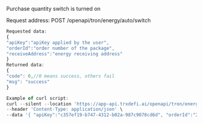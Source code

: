 Purchase quantity switch is turned on

Request address: POST /openapi/tron/energy/auto/switch

```js
Requested data:
{
"apiKey":"apiKey applied by the user",
"orderId":"order number of the package",
"receiveAddress":"energy receiving address"
}
Returned data:
{
"code": 0,//0 means success, others fail
"msg": "success"
}

Example of curl script:
curl --silent --location 'https://app-api.trxdefi.ai/openapi/tron/energy/auto/switch' \
--header 'Content-Type: application/json' \
--data '{ "apiKey":"c357ef19-b747-4312-b02a-987c9078cd6d", "orderId":"20241130161513184513", "receiveAddress":"TEmpD6imRret67vnRW4u2fwVKNfpz3DRbw" }'
```
